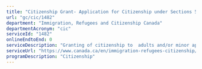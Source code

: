 ```yaml
---
title: "Citizenship Grant- Application for Citizenship under Sections 5(1), 5(2), 5(4) of the Citizenship Act"
url: "gc/cic/1482"
department: "Immigration, Refugees and Citizenship Canada"
departmentAcronym: "cic"
serviceId: "1482"
onlineEndtoEnd: 0
serviceDescription: "Granting of citizenship to  adults and/or minor applicants who have either met all the requirements to become naturalized citizens or have been granted citizenship per the discretion of the IRCC Minister."
serviceUrl: "https://www.canada.ca/en/immigration-refugees-citizenship/services/canadian-citizenship/become-canadian-citizen/apply.html"
programDescription: "Citizenship"
---
```

